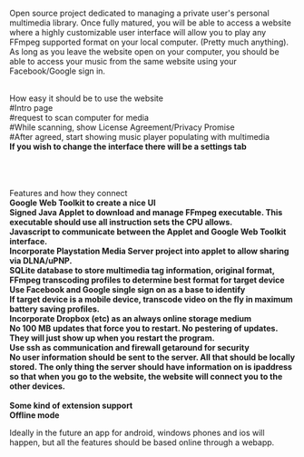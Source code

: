 Open source project dedicated to managing a private user's personal multimedia library. Once fully matured, you will be able to access a website where a highly customizable user interface will allow you to play any FFmpeg supported format on your local computer. (Pretty much anything). As long as you leave the website open on your computer, you should be able to access your music from the same website using your Facebook/Google sign in. <br /><br />

How easy it should be to use the website<br />
#Intro page<br />
#request to scan computer for media<br />
#While scanning, show License Agreement/Privacy Promise<br />
#After agreed, start showing music player populating with multimedia<br />
**If you wish to change the interface there will be a settings tab**<br />
<br />
<br />
<br />

Features and how they connect<br />
**Google Web Toolkit to create a nice UI**<br />
**Signed Java Applet to download and manage FFmpeg executable. This executable should use all instruction sets the CPU allows.**<br />
**Javascript to communicate between the Applet and Google Web Toolkit interface.**<br />
**Incorporate Playstation Media Server project into applet to allow sharing via DLNA/uPNP.**<br />
**SQLite database to store multimedia tag information, original format, FFmpeg transcoding profiles to determine best format for target device**<br />
**Use Facebook and Google single sign on as a base to identify**<br />
**If target device is a mobile device, transcode video on the fly in maximum battery saving profiles.**<br />
**Incorporate Dropbox (etc) as an always online storage medium**<br />
**No 100 MB updates that force you to restart. No pestering of updates. They will just show up when you restart the program.**<br />
**Use ssh as communication and firewall getaround for security**<br />
**No user information should be sent to the server. All that should be locally stored. The only thing the server should have information on is ipaddress so that when you go to the website, the website will connect you to the other devices.**<br />
<br />
**Some kind of extension support**<br />
**Offline mode**<br />

Ideally in the future an app for android, windows phones and ios will happen, but all the features should be based online through a webapp.<br />
